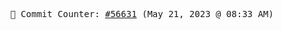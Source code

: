 <p align="center">
    <samp>
        📮 Commit Counter: <a href="https://github.com/Javascript-void0/Javascript-void0/commits/main">#56631</a> (May 21, 2023 @ 08:33 AM)
    </samp>
</p>